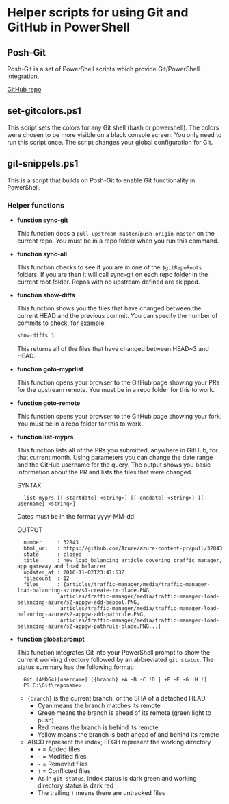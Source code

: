 # Helper scripts for using Git and GitHub in PowerShell

## Posh-Git

Posh-Git is a set of PowerShell scripts which provide Git/PowerShell integration.

[GitHub repo](https://github.com/dahlbyk/posh-git)

## set-gitcolors.ps1

This script sets the colors for any Git shell (bash or powershell). The colors were chosen to be more visible on a black console screen. You only need to run this script once. The script changes your global configuration for Git.

## git-snippets.ps1

This is a script that builds on Posh-Git to enable Git functionality in PowerShell.

### Helper functions

* **function sync-git**

    This function does a `pull upstream master`/`push origin master` on the current repo. You must be in a repo folder when you run this command.

* **function sync-all**

    This function checks to see if you are in one of the `$gitRepoRoots` folders. If you are then it will call sync-git on each repo folder in the current root folder. Repos with no upstream defined are skipped.

* **function show-diffs**

    This function shows you the files that have changed between the current HEAD and the previous commit. You can specify the number of commits to check, for example:

    ```powershell
    show-diffs 3
    ```

    This returns all of the files that have changed between HEAD~3 and HEAD.

* **function goto-myprlist**

    This function opens your browser to the GitHub page showing your PRs for the upstream remote. You must be in a repo folder for this to work.

* **function goto-remote**

    This function opens your browser to the GitHub page showing your fork. You must be in a repo folder for this to work.

* **function list-myprs**

    This function lists all of the PRs you submitted, anywhere in GitHub, for that current month. Using parameters you can change the date range and the GitHub username for the query. The output shows you basic information about the PR and lists the files that were changed.

    SYNTAX

        list-myprs [[-startdate] <string>] [[-enddate] <string>] [[-username] <string>]

    Dates must be in the format yyyy-MM-dd.

    OUTPUT

        number     : 32843
        html_url   : https://github.com/Azure/azure-content-pr/pull/32843
        state      : closed
        title      : new load balancing article covering traffic manager, app gateway and load balancer
        updated_at : 2016-11-02T23:41:53Z
        filecount  : 12
        files      : {articles/traffic-manager/media/traffic-manager-load-balancing-azure/s1-create-tm-blade.PNG,
                    articles/traffic-manager/media/traffic-manager-load-balancing-azure/s2-appgw-add-bepool.PNG,
                    articles/traffic-manager/media/traffic-manager-load-balancing-azure/s2-appgw-add-pathrule.PNG,
                    articles/traffic-manager/media/traffic-manager-load-balancing-azure/s2-appgw-pathrule-blade.PNG...}

* **function global:prompt**

    This function integrates Git into your PowerShell prompt to show the current working directory followed by an abbreviated `git status`. The status summary has the following format:

        Git (AMD64)[username] [{branch} +A ~B -C !D | +E ~F -G !H !]
        PS C:\Git\reponame>

    + `{branch}` is the current branch, or the SHA of a detached HEAD
        * Cyan means the branch matches its remote
        * Green means the branch is ahead of its remote (green light to push)
        * Red means the branch is behind its remote
        * Yellow means the branch is both ahead of and behind its remote
    + ABCD represent the index; EFGH represent the working directory
        * `+` = Added files
        * `~` = Modified files
        * `-` = Removed files
        * `!` = Conflicted files
        * As in `git status`, index status is dark green and working directory status is dark red
        * The trailing `!` means there are untracked files